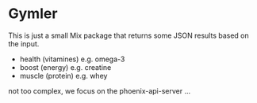 # Gymler

This is just a small Mix package that returns some JSON results based on the input.

  - health (vitamines) e.g. omega-3
  - boost (energy) e.g. creatine
  - muscle (protein) e.g. whey

  not too complex, we focus on the phoenix-api-server ...